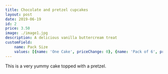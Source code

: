```yaml
---
title: Chocolate and pretzel cupcakes
layout: post
date: 2019-06-19
id: 2
price: 3.50
image: ./image1.jpg
description: A delicious vanilla buttercream treat
customField: 
    name: Pack Size
    values: [{name: 'One Cake', priceChange: 0}, {name: 'Pack of 6', priceChange: -1.00}, {name: 'Pack of 12', priceChange: 28.50}]
---
```


This is a very yummy cake topped with a pretzel.
